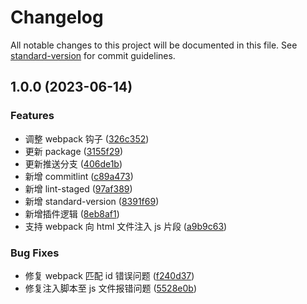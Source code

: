 # Changelog

All notable changes to this project will be documented in this file. See [standard-version](https://github.com/conventional-changelog/standard-version) for commit guidelines.

## 1.0.0 (2023-06-14)


### Features

* 调整 webpack 钩子 ([326c352](https://github.com/Levix/unplugin-inject-js-snippet/commit/326c352d5d48b7e225c9b84091e14e55aae2460b))
* 更新 package ([3155f29](https://github.com/Levix/unplugin-inject-js-snippet/commit/3155f290609daa27859995e227bc1c8460383bae))
* 更新推送分支 ([406de1b](https://github.com/Levix/unplugin-inject-js-snippet/commit/406de1ba70e309b32cc160855dd4744b050d74fe))
* 新增 commitlint ([c89a473](https://github.com/Levix/unplugin-inject-js-snippet/commit/c89a4730514a4c725bd255b82cf6991813255fb0))
* 新增 lint-staged ([97af389](https://github.com/Levix/unplugin-inject-js-snippet/commit/97af389dbe6576866e2a99233584b7e090f5ea2d))
* 新增 standard-version ([8391f69](https://github.com/Levix/unplugin-inject-js-snippet/commit/8391f69c8036b3c469a8096e2efa246f0cc172ab))
* 新增插件逻辑 ([8eb8af1](https://github.com/Levix/unplugin-inject-js-snippet/commit/8eb8af15e8066da4e6f85597da88f73189df9abb))
* 支持 webpack 向 html 文件注入 js 片段 ([a9b9c63](https://github.com/Levix/unplugin-inject-js-snippet/commit/a9b9c6344fe288694b5690cf80841714f6bb520a))


### Bug Fixes

* 修复 webpack 匹配 id 错误问题 ([f240d37](https://github.com/Levix/unplugin-inject-js-snippet/commit/f240d3710213e8a05fdb7b6674585c98728d5b90))
* 修复注入脚本至 js 文件报错问题 ([5528e0b](https://github.com/Levix/unplugin-inject-js-snippet/commit/5528e0bb21b3b333954d3939963ac2ebe3996b4d))

